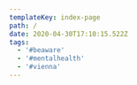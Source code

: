 ```yaml
---
templateKey: index-page
path: /
date: 2020-04-30T17:10:15.522Z
tags:
  - '#beaware'
  - '#mentalhealth'
  - '#vienna'
---
```


